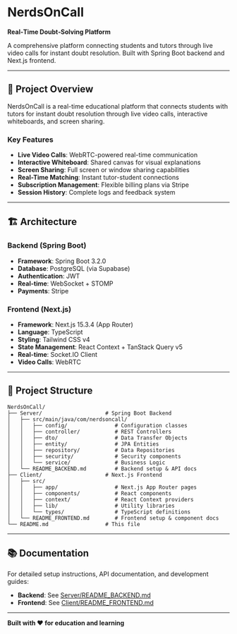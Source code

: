 # NerdsOnCall

**Real‑Time Doubt‑Solving Platform**

A comprehensive platform connecting students and tutors through live video calls for instant doubt resolution. Built with Spring Boot backend and Next.js frontend.

---

## 🚀 Project Overview

NerdsOnCall is a real-time educational platform that connects students with tutors for instant doubt resolution through live video calls, interactive whiteboards, and screen sharing.

### Key Features

-   **Live Video Calls**: WebRTC-powered real-time communication
-   **Interactive Whiteboard**: Shared canvas for visual explanations
-   **Screen Sharing**: Full screen or window sharing capabilities
-   **Real-Time Matching**: Instant tutor-student connections
-   **Subscription Management**: Flexible billing plans via Stripe
-   **Session History**: Complete logs and feedback system

---

## 🏗 Architecture

### Backend (Spring Boot)

-   **Framework**: Spring Boot 3.2.0
-   **Database**: PostgreSQL (via Supabase)
-   **Authentication**: JWT
-   **Real-time**: WebSocket + STOMP
-   **Payments**: Stripe

### Frontend (Next.js)

-   **Framework**: Next.js 15.3.4 (App Router)
-   **Language**: TypeScript
-   **Styling**: Tailwind CSS v4
-   **State Management**: React Context + TanStack Query v5
-   **Real-time**: Socket.IO Client
-   **Video Calls**: WebRTC

---

## 📁 Project Structure

```
NerdsOnCall/
├── Server/                    # Spring Boot Backend
│   ├── src/main/java/com/nerdsoncall/
│   │   ├── config/               # Configuration classes
│   │   ├── controller/           # REST Controllers
│   │   ├── dto/                  # Data Transfer Objects
│   │   ├── entity/               # JPA Entities
│   │   ├── repository/           # Data Repositories
│   │   ├── security/             # Security components
│   │   └── service/              # Business Logic
│   └── README_BACKEND.md         # Backend setup & API docs
├── Client/                    # Next.js Frontend
│   ├── src/
│   │   ├── app/                  # Next.js App Router pages
│   │   ├── components/           # React components
│   │   ├── context/              # React Context providers
│   │   ├── lib/                  # Utility libraries
│   │   └── types/                # TypeScript definitions
│   └── README_FRONTEND.md        # Frontend setup & component docs
└── README.md                  # This file
```

---

## 📚 Documentation

For detailed setup instructions, API documentation, and development guides:

-   **Backend**: See [Server/README_BACKEND.md](Server/README_BACKEND.md)
-   **Frontend**: See [Client/README_FRONTEND.md](Client/README_FRONTEND.md)

---

**Built with ❤️ for education and learning**
